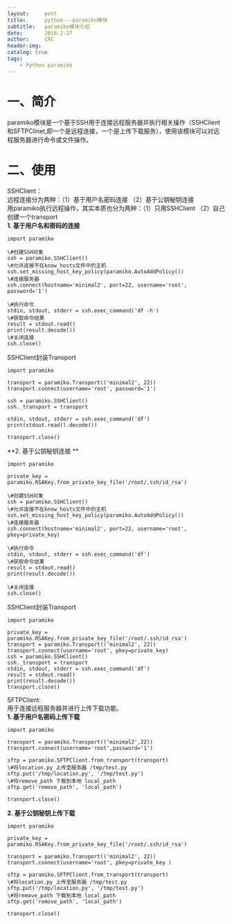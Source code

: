 ```yaml
---
layout:     post
title:      python---paramiko模块
subtitle:   paramiko模块介绍
date:       2018-2-27
author:     CRC
header-img: 
catalog: true
tags:
    - Python paramiko
---
```


# 一、简介
paramiko模块是一个基于SSH用于连接远程服务器并执行相关操作（SSHClient和SFTPClinet,即一个是远程连接，一个是上传下载服务），使用该模块可以对远程服务器进行命令或文件操作。

# 二、使用
SSHClient：  
远程连接分为两种：（1）基于用户名密码连接 （2）基于公钥秘钥连接  
用paramiko执行远程操作，其实本质也分为两种：（1）只用SSHClient （2）自己创建一个transport  
**1. 基于用户名和密码的连接**

```
import paramiko

\#创建SSH对象
ssh = paramiko.SSHClient()  
\#允许连接不在know_hosts文件中的主机
ssh.set_missing_host_key_policy(paramiko.AutoAddPolicy())   
\#连接服务器  
ssh.connect(hostname='minimal2', port=22, username='root', password='1')

\#执行命令
stdin, stdout, stderr = ssh.exec_command('df -h')   
\#获取命令结果
result = stdout.read()
print(result.decode())  
\#关闭连接
ssh.close()
```

SSHClient封装Transport

```
import paramiko
 
transport = paramiko.Transport(('minimal2', 22))
transport.connect(username='root', password='1')
 
ssh = paramiko.SSHClient()
ssh._transport = transport
 
stdin, stdout, stderr = ssh.exec_command('df')
print(stdout.read().decode())
 
transport.close()

```

**2.  基于公钥秘钥连接 ** 

```
import paramiko
 
private_key = paramiko.RSAKey.from_private_key_file('/root/.ssh/id_rsa')
 
\#创建SSH对象
ssh = paramiko.SSHClient()
\#允许连接不在know_hosts文件中的主机
ssh.set_missing_host_key_policy(paramiko.AutoAddPolicy())
\#连接服务器
ssh.connect(hostname='minimal2', port=22, username='root', pkey=private_key)
 
\#执行命令
stdin, stdout, stderr = ssh.exec_command('df')
\#获取命令结果
result = stdout.read()
print(result.decode())
 
\#关闭连接
ssh.close()

```

SSHClient封装Transport  

```
import paramiko
 
private_key = paramiko.RSAKey.from_private_key_file('/root/.ssh/id_rsa')
transport = paramiko.Transport(('minimal2', 22))
transport.connect(username='root', pkey=private_key)
ssh = paramiko.SSHClient()
ssh._transport = transport
stdin, stdout, stderr = ssh.exec_command('df')
result = stdout.read()
print(result.decode())
transport.close()

```

SFTPClient:  
用于连接远程服务器并进行上传下载功能。  
**1. 基于用户名密码上传下载**  

```
import paramiko
 
transport = paramiko.Transport(('minimal2',22))
transport.connect(username='root',password='1')
 
sftp = paramiko.SFTPClient.from_transport(transport)
\#将location.py 上传至服务器 /tmp/test.py
sftp.put('/tmp/location.py', '/tmp/test.py')
\#将remove_path 下载到本地 local_path
sftp.get('remove_path', 'local_path')
 
transport.close()
```

**2. 基于公钥秘钥上传下载**  

```
import paramiko
 
private_key = paramiko.RSAKey.from_private_key_file('/root/.ssh/id_rsa')
 
transport = paramiko.Transport(('minimal2', 22))
transport.connect(username='root', pkey=private_key )
 
sftp = paramiko.SFTPClient.from_transport(transport)
\#将location.py 上传至服务器 /tmp/test.py
sftp.put('/tmp/location.py', '/tmp/test.py')
\#将remove_path 下载到本地 local_path
sftp.get('remove_path', 'local_path')
 
transport.close()
```
